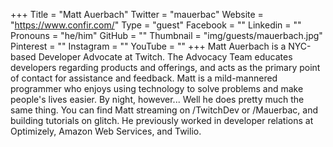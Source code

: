 +++
Title = "Matt Auerbach"
Twitter = "mauerbac"
Website = "https://www.confir.com/"
Type = "guest"
Facebook = ""
Linkedin = ""
Pronouns = "he/him"
GitHub = ""
Thumbnail = "img/guests/mauerbach.jpg"
Pinterest = ""
Instagram = ""
YouTube = ""
+++
Matt Auerbach is a NYC-based Developer Advocate at Twitch. The Advocacy Team educates developers regarding products and offerings, and acts as the primary point of contact for assistance and feedback. Matt is a mild-mannered programmer who enjoys using technology to solve problems and make people's lives easier. By night, however... Well he does pretty much the same thing. You can find Matt streaming on /TwitchDev or /Mauerbac, and building tutorials on glitch. He previously worked in developer relations at Optimizely, Amazon Web Services, and Twilio.
